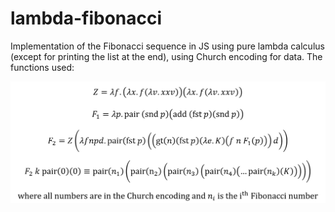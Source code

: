 # lambda-fibonacci

Implementation of the Fibonacci sequence in JS using pure lambda calculus (except for printing the list at the end), using Church encoding for data.
The functions used:

![](https://github.com/OscarSaharoy/lambda-fibonacci/blob/main/img.PNG)
